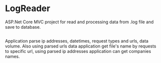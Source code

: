 # LogReader
ASP.Net Core MVC project for read and processing data from .log file and save to database.
##
Application parse ip addresses, datetimes, request types and urls, data volume. Also using parsed urls data application get file's name by requests to specific url, using parsed ip addresses application can get 
companies names.
